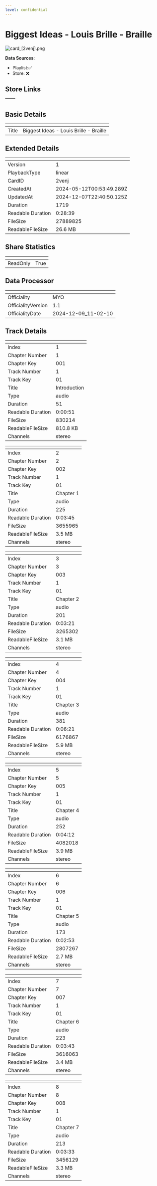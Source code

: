 ```yaml
---
level: confidential
---
```

# Biggest Ideas - Louis Brille - Braille

![card_[2venj].png](../../img/cards/card_[2venj].png)

**Data Sources**: 

- Playlist:✅
- Store: ❌


## Store Links

| <!-- --> | <!-- --> |
| - | - |


## Basic Details

| <!-- --> | <!-- --> |
| - | - |
| Title | Biggest Ideas - Louis Brille - Braille |


## Extended Details

| <!-- --> | <!-- --> |
| - | - |
| Version | 1 |
| PlaybackType | linear |
| CardID | 2venj |
| CreatedAt | 2024-05-12T00:53:49.289Z |
| UpdatedAt | 2024-12-07T22:40:50.125Z |
| Duration | 1719 |
| Readable Duration | 0:28:39 |
| FileSize | 27889825 |
| ReadableFileSize | 26.6 MB |


## Share Statistics

| <!-- --> | <!-- --> |
| - | - |
| ReadOnly | True |


## Data Processor

| <!-- --> | <!-- --> |
| - | - |
| Officiality | MYO
| OfficialityVersion | 1.1
| OfficialityDate | 2024-12-09_11-02-10


## Track Details

| <!-- --> | <!-- --> |
| - | - |
| Index | 1 |
| Chapter Number | 1 |
| Chapter Key | 001 |
| Track Number | 1 |
| Track Key | 01 |
| Title | Introduction |
| Type | audio |
| Duration | 51 |
| Readable Duration | 0:00:51 |
| FileSize | 830214 |
| ReadableFileSize | 810.8 KB |
| Channels | stereo |

| <!-- --> | <!-- --> |
| - | - |
| Index | 2 |
| Chapter Number | 2 |
| Chapter Key | 002 |
| Track Number | 1 |
| Track Key | 01 |
| Title | Chapter 1 |
| Type | audio |
| Duration | 225 |
| Readable Duration | 0:03:45 |
| FileSize | 3655965 |
| ReadableFileSize | 3.5 MB |
| Channels | stereo |

| <!-- --> | <!-- --> |
| - | - |
| Index | 3 |
| Chapter Number | 3 |
| Chapter Key | 003 |
| Track Number | 1 |
| Track Key | 01 |
| Title | Chapter 2 |
| Type | audio |
| Duration | 201 |
| Readable Duration | 0:03:21 |
| FileSize | 3265302 |
| ReadableFileSize | 3.1 MB |
| Channels | stereo |

| <!-- --> | <!-- --> |
| - | - |
| Index | 4 |
| Chapter Number | 4 |
| Chapter Key | 004 |
| Track Number | 1 |
| Track Key | 01 |
| Title | Chapter 3 |
| Type | audio |
| Duration | 381 |
| Readable Duration | 0:06:21 |
| FileSize | 6176867 |
| ReadableFileSize | 5.9 MB |
| Channels | stereo |

| <!-- --> | <!-- --> |
| - | - |
| Index | 5 |
| Chapter Number | 5 |
| Chapter Key | 005 |
| Track Number | 1 |
| Track Key | 01 |
| Title | Chapter 4 |
| Type | audio |
| Duration | 252 |
| Readable Duration | 0:04:12 |
| FileSize | 4082018 |
| ReadableFileSize | 3.9 MB |
| Channels | stereo |

| <!-- --> | <!-- --> |
| - | - |
| Index | 6 |
| Chapter Number | 6 |
| Chapter Key | 006 |
| Track Number | 1 |
| Track Key | 01 |
| Title | Chapter 5 |
| Type | audio |
| Duration | 173 |
| Readable Duration | 0:02:53 |
| FileSize | 2807267 |
| ReadableFileSize | 2.7 MB |
| Channels | stereo |

| <!-- --> | <!-- --> |
| - | - |
| Index | 7 |
| Chapter Number | 7 |
| Chapter Key | 007 |
| Track Number | 1 |
| Track Key | 01 |
| Title | Chapter 6 |
| Type | audio |
| Duration | 223 |
| Readable Duration | 0:03:43 |
| FileSize | 3616063 |
| ReadableFileSize | 3.4 MB |
| Channels | stereo |

| <!-- --> | <!-- --> |
| - | - |
| Index | 8 |
| Chapter Number | 8 |
| Chapter Key | 008 |
| Track Number | 1 |
| Track Key | 01 |
| Title | Chapter 7 |
| Type | audio |
| Duration | 213 |
| Readable Duration | 0:03:33 |
| FileSize | 3456129 |
| ReadableFileSize | 3.3 MB |
| Channels | stereo |

